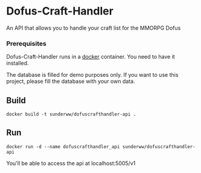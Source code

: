 # Dofus-Craft-Handler
An API that allows you to handle your craft list for the MMORPG Dofus

### Prerequisites
Dofus-Craft-Handler runs in a [docker](https://www.docker.com) container. You need to have it installed.

The database is filled for demo purposes only. If you want to use this project, please fill the database with your own data.

## Build
    docker build -t sunderww/dofuscrafthandler-api .
    
## Run
    docker run -d --name dofuscrafthandler_api sunderww/dofuscrafthandler-api
    
You'll be able to access the api at localhost:5005/v1

